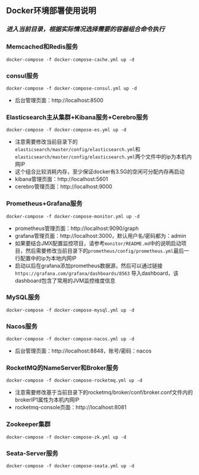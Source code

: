 ## Docker环境部署使用说明

### _进入当前目录，根据实际情况选择需要的容器组合命令执行_

### Memcached和Redis服务

```
docker-compose -f docker-compose-cache.yml up -d
```

### consul服务

```
docker-compose -f docker-compose-consul.yml up -d
```
- 后台管理页面：http://localhost:8500

### Elasticsearch主从集群+Kibana服务+Cerebro服务

```
docker-compose -f docker-compose-es.yml up -d
```
- 注意需要修改当前目录下的`elasticsearch/master/config/elasticsearch.yml`和`elasticsearch/master/config/elasticsearch.yml`两个文件中的ip为本机内网IP
- 这个组合比较消耗内存，至少保证docker有3.5G的空闲可分配内存再启动
- kibana管理页面：http://localhost:5601
- cerebro管理页面：http://localhost:9000

### Prometheus+Grafana服务

```
docker-compose -f docker-compose-monitor.yml up -d
```
- prometheus管理页面：http://localhost:9090/graph
- grafana管理页面：http://localhost:3000，默认用户名/密码都为：admin  
- 如果要结合JMX配置监控项目，请参考`monitor/README.md`中的说明启动项目，然后需要修改当前目录下的`prometheus/config/prometheus.yml`最后一行配置中的ip为本地内网IP
- 启动以后在grafana添加prometheus数据源，然后可以通过链接`https://grafana.com/grafana/dashboards/8563` 导入dashboard，该dashboard包含了常用的JVM监控维度信息

  
### MySQL服务

```
docker-compose -f docker-compose-mysql.yml up -d
```

### Nacos服务

```
docker-compose -f docker-compose-nacos.yml up -d
```
- 后台管理页面：http://localhost:8848，账号/密码：nacos

### RocketMQ的NameServer和Broker服务

```
docker-compose -f docker-compose-rocketmq.yml up -d
```
- 注意需要修改基于当前目录下的rocketmq/broker/conf/broker.conf文件内的brokerIP1属性为本机内网IP
- rocketmq-console页面：http://localhost:8081

### Zookeeper集群

```
docker-compose -f docker-compose-zk.yml up -d
```

### Seata-Server服务

```
docker-compose -f docker-compose-seata.yml up -d
```